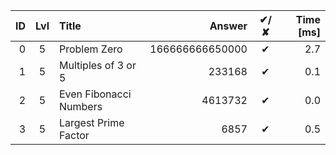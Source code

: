 | ID | Lvl | Title                  |          Answer | ✔/✘ | Time [ms] |
| -: | :-: | :--------------------- | --------------: | :-: | --------: |
|  0 |  5  | Problem Zero           | 166666666650000 |  ✔  |       2.7 |
|  1 |  5  | Multiples of 3 or 5    |          233168 |  ✔  |       0.1 |
|  2 |  5  | Even Fibonacci Numbers |         4613732 |  ✔  |       0.0 |
|  3 |  5  | Largest Prime Factor   |            6857 |  ✔  |       0.5 |